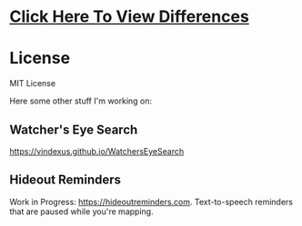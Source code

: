 # [Click Here To View Differences](https://github.com/Vindexus/PoETransfiguredGemDifferences/compare/original..transfigured?diff=split&w=)

# License
MIT License

Here some other stuff I'm working on:

## Watcher's Eye Search
https://vindexus.github.io/WatchersEyeSearch

## Hideout Reminders
Work in Progress: https://hideoutreminders.com. Text-to-speech reminders that are paused while you're mapping.

